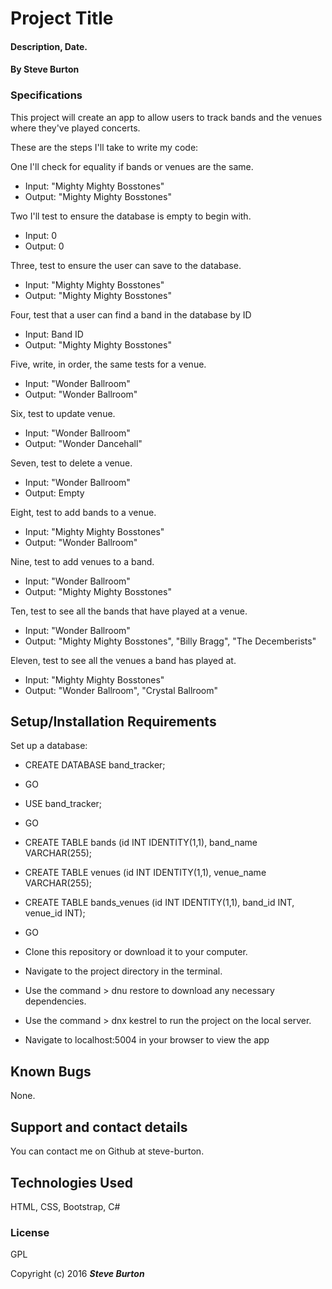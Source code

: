 # Project Title

#### Description, Date.

#### By **Steve Burton**

### Specifications
This project will create an app to allow users to track bands and the venues where they've played concerts.

These are the steps I'll take to write my code:

One I'll check for equality if bands or venues are the same.
* Input: "Mighty Mighty Bosstones"
* Output: "Mighty Mighty Bosstones"

Two I'll test to ensure the database is empty to begin with.
* Input: 0
* Output: 0

Three, test to ensure the user can save to the database.
* Input: "Mighty Mighty Bosstones"
* Output: "Mighty Mighty Bosstones"

Four, test that a user can find a band in the database by ID
* Input: Band ID
* Output: "Mighty Mighty Bosstones"

Five, write, in order, the same tests for a venue.
* Input: "Wonder Ballroom"
* Output: "Wonder Ballroom"

Six, test to update venue.
* Input: "Wonder Ballroom"
* Output: "Wonder Dancehall"

Seven, test to delete a venue.
* Input: "Wonder Ballroom"
* Output: Empty

Eight, test to add bands to a venue.
* Input: "Mighty Mighty Bosstones"
* Output: "Wonder Ballroom"

Nine, test to add venues to a band.
* Input: "Wonder Ballroom"
* Output: "Mighty Mighty Bosstones"

Ten, test to see all the bands that have played at a venue.
* Input: "Wonder Ballroom"
* Output: "Mighty Mighty Bosstones", "Billy Bragg", "The Decemberists"

Eleven, test to see all the venues a band has played at.
* Input: "Mighty Mighty Bosstones"
* Output: "Wonder Ballroom", "Crystal Ballroom"


## Setup/Installation Requirements

Set up a database:
* CREATE DATABASE band_tracker;
* GO
* USE band_tracker;
* GO
* CREATE TABLE bands (id INT IDENTITY(1,1), band_name VARCHAR(255);
* CREATE TABLE venues (id INT IDENTITY(1,1), venue_name VARCHAR(255);
* CREATE TABLE bands_venues (id INT IDENTITY(1,1), band_id INT, venue_id INT);
* GO

* Clone this repository or download it to your computer.
* Navigate to the project directory in the terminal.
* Use the command > dnu restore to download any necessary dependencies.
* Use the command > dnx kestrel to run the project on the local server.
* Navigate to localhost:5004 in your browser to view the app

## Known Bugs

None.

## Support and contact details

You can contact me on Github at steve-burton.

## Technologies Used

HTML, CSS, Bootstrap, C#

### License

GPL

Copyright (c) 2016 **_Steve Burton_**
